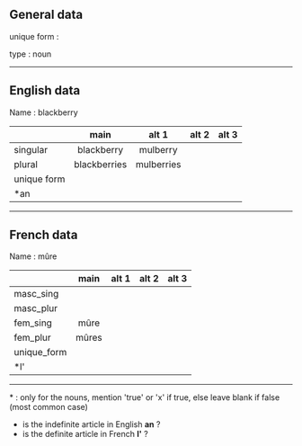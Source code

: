 ## General data

unique form :

type : noun

---

## English data

Name : blackberry

|             |     main     |   alt 1    | alt 2 | alt 3 |
| :---------- | :----------: | :--------: | :---: | ----- |
| singular    |  blackberry  |  mulberry  |       |       |
| plural      | blackberries | mulberries |       |       |
| unique form |              |            |       |       |
| \*an        |              |            |       |       |

---

## French data

Name : mûre

|             | main  | alt 1 | alt 2 | alt 3 |
| :---------- | :---: | :---: | :---: | :---: |
| masc_sing   |       |       |       |       |
| masc_plur   |       |       |       |       |
| fem_sing    | mûre  |       |       |       |
| fem_plur    | mûres |       |       |       |
| unique_form |       |       |       |       |
| \*l'        |       |       |       |       |

---

\* : only for the nouns, mention 'true' or 'x' if true, else leave blank if false (most common case)

- is the indefinite article in English **an** ?
- is the definite article in French **l'** ?
